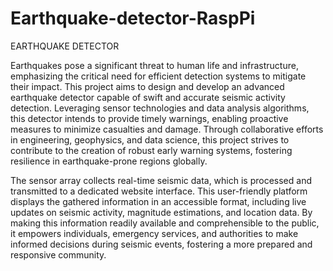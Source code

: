 # Earthquake-detector-RaspPi

EARTHQUAKE DETECTOR

Earthquakes pose a significant threat to human life and infrastructure, emphasizing the critical need for efficient detection systems to mitigate their impact. This project aims to design and develop an advanced earthquake detector capable of swift and accurate seismic activity detection. Leveraging sensor technologies and data analysis algorithms, this detector intends to provide timely warnings, enabling proactive measures to minimize casualties and damage. Through collaborative efforts in engineering, geophysics, and data science, this project strives to contribute to the creation of robust early warning systems, fostering resilience in earthquake-prone regions globally.

The sensor array collects real-time seismic data, which is processed and transmitted to a dedicated website interface. This user-friendly platform displays the gathered information in an accessible format, including live updates on seismic activity, magnitude estimations, and location data. By making this information readily available and comprehensible to the public, it empowers individuals, emergency services, and authorities to make informed decisions during seismic events, fostering a more prepared and responsive community.
